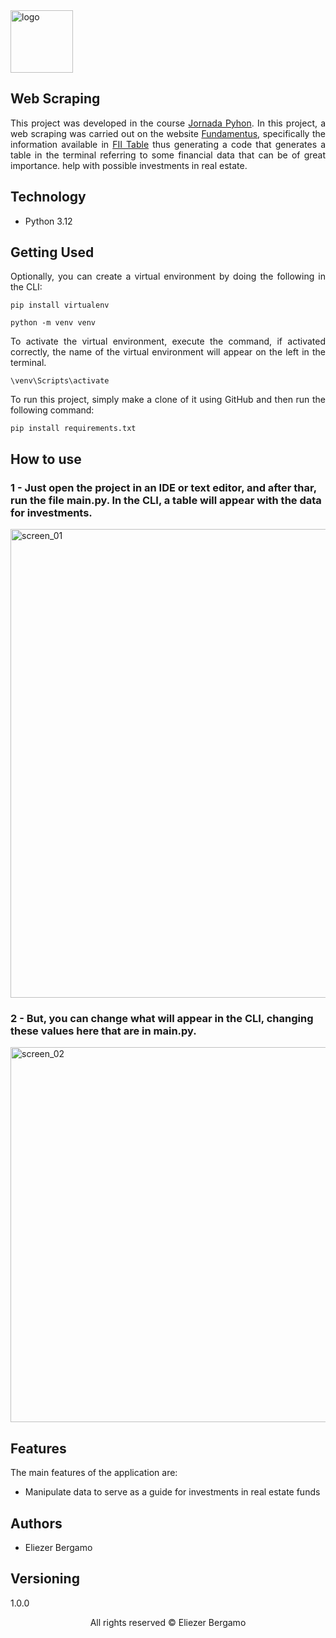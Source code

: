 <img src="https://github.com/user-attachments/assets/909105d2-6c17-4a24-a5c5-36faaebb97b5" alt="logo" width="100"/>

<section>
  <div>
    <h1>Web Scraping</h1>
    <p align="justify">
      This project was developed in the course <a href="https://pythonacademy.com.br/">Jornada Pyhon</a>.
      In this project, a web scraping was carried out on the website <a href="https://www.fundamentus.com.br/">Fundamentus</a>,
      specifically the information available in <a href="https://www.fundamentus.com.br/fii_resultado.php">FII Table</a>
      thus generating a code that generates a table in the terminal referring to some financial data that can be of great importance.
      help with possible investments in real estate.
    </p>
  </div>

  <div>
    <h2>Technology</h2>
    <ul>
      <li>Python 3.12</li>
    </ul>
  </div>

  <div>
    <h2>Getting Used</h2>
  <p align="justify">
    Optionally, you can create a virtual environment by doing the following in the CLI:

  ```
  pip install virtualenv
  ```

  ```
  python -m venv venv
  ```
  </p>

  <p align="justify">
    To activate the virtual environment, execute the command, if activated correctly, the name of the virtual environment will appear on the left in the terminal.

  ```
  \venv\Scripts\activate
  ```
  </p>

  <p align="justify">
    To run this project, simply make a clone of it using GitHub and then run the following command:

  ```
  pip install requirements.txt
  ```
  </p>
  </div>

  <div>
    <h2>How to use</h2>
    <h3>1 - Just open the project in an IDE or text editor, and after thar, run the file <b>main.py</b>. In the CLI, a table will appear with the data for investments.</h3>
    <img src="https://github.com/user-attachments/assets/4110fe86-3145-453b-a563-efa748dd88f0" alt="screen_01" width="750"/>
    <h3>2 - But, you can change what will appear in the CLI, changing these values ​​here that are in <b>main.py</b>.</h3>
    <img src="https://github.com/user-attachments/assets/14eeb559-bb7d-4f28-9e11-78d11251542b" alt="screen_02" width="600"/>
  </div>

  <div>
    <h2>Features</h2>
    <p>The main features of the application are:</p>
    <ul>
      <li>Manipulate data to serve as a guide for investments in real estate funds</li>
    </ul>
  </div>

  <div>
    <h2>Authors</h2>
    <ul>
      <li>
        Eliezer Bergamo
      </li>
    </ul>
  </div>

  <div>
    <h2>Versioning</h2>
    <p>1.0.0</p>
  </div>

  <footer>
    <p align="center">All rights reserved &copy Eliezer Bergamo</p>
  </footer>
</section>
